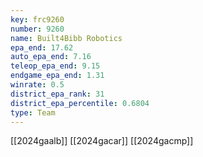 ```yaml
---
key: frc9260
number: 9260
name: Built4Bibb Robotics
epa_end: 17.62
auto_epa_end: 7.16
teleop_epa_end: 9.15
endgame_epa_end: 1.31
winrate: 0.5
district_epa_rank: 31
district_epa_percentile: 0.6804
type: Team
---
```

[[2024gaalb]]
[[2024gacar]]
[[2024gacmp]]
